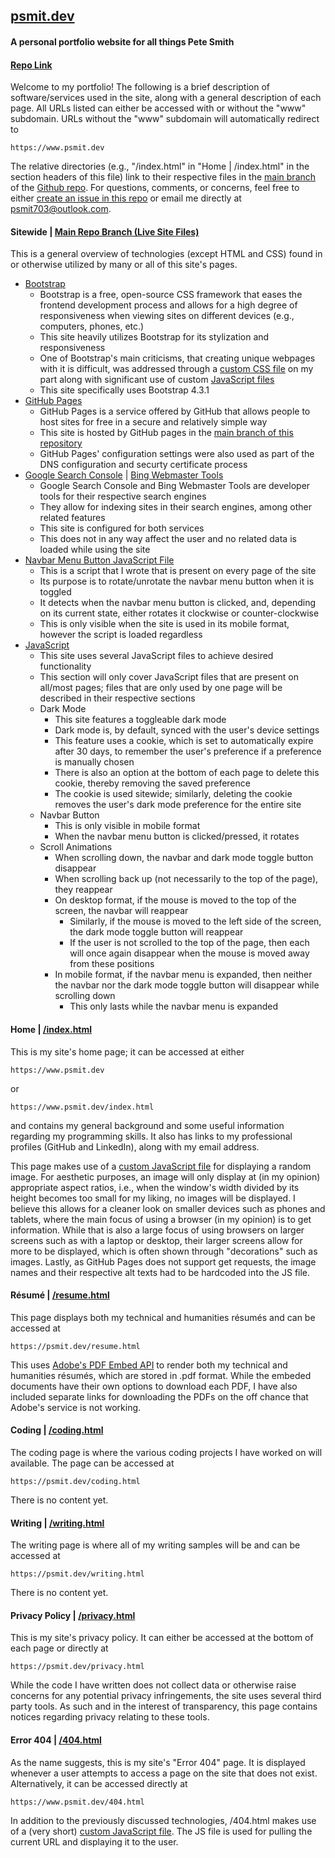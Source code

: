 ## [psmit.dev](https://www.psmit.dev)
#### A personal portfolio website for all things Pete Smith
#### [Repo Link](https://github.com/psmit703/personal-website)

Welcome to my portfolio! The following is a brief description of software/services used in the site, along with a general description of each page. All URLs listed can either be accessed with or without the "www" subdomain. URLs without the "www" subdomain will automatically redirect to

    https://www.psmit.dev

The relative directories (e.g., "/index.html" in "Home | /index.html" in the section headers of this file) link to their respective files in the [main branch](https://github.com/psmit703/personal-website/tree/main) of the [Github repo](https://github.com/psmit703/personal-website). For questions, comments, or concerns, feel free to either [create an issue in this repo](https://github.com/psmit703/personal-website/issues) or email me directly at [psmit703@outlook.com](mailto:psmit703@outlook.com).



#### Sitewide | [Main Repo Branch (Live Site Files)](https://github.com/psmit703/personal-website/tree/main)
This is a general overview of technologies (except HTML and CSS) found in or otherwise utilized by many or all of this site's pages.
* [Bootstrap](https://getbootstrap.com/docs/4.3/getting-started/introduction/)
    * Bootstrap is a free, open-source CSS framework that eases the frontend development process and allows for a high degree of responsiveness when viewing sites on different devices (e.g., computers, phones, etc.)
    * This site heavily utilizes Bootstrap for its stylization and responsiveness
    * One of Bootstrap's main criticisms, that creating unique webpages with it is difficult, was addressed through a [custom CSS file](https://github.com/psmit703/personal-website/blob/main/assets/css/styles.css) on my part along with significant use of custom [JavaScript files](https://github.com/psmit703/personal-website/tree/main/assets/js)
    * This site specifically uses Bootstrap 4.3.1
* [GitHub Pages](https://pages.github.com/)
    * GitHub Pages is a service offered by GitHub that allows people to host sites for free in a secure and relatively simple way
    * This site is hosted by GitHub pages in the [main branch of this repository](https://github.com/psmit703/personal-website/tree/main)
    * GitHub Pages' configuration settings were also used as part of the DNS configuration and securty certificate process
* [Google Search Console](https://search.google.com/search-console/about) | [Bing Webmaster Tools](https://www.bing.com/webmasters/about)
    * Google Search Console and Bing Webmaster Tools are developer tools for their respective search engines
    * They allow for indexing sites in their search engines, among other related features
    * This site is configured for both services
    * This does not in any way affect the user and no related data is loaded while using the site 
* [Navbar Menu Button JavaScript File](https://github.com/psmit703/personal-website/blob/main/assets/js/navbar-button.js)
    * This is a script that I wrote that is present on every page of the site
    * Its purpose is to rotate/unrotate the navbar menu button when it is toggled
    * It detects when the navbar menu button is clicked, and, depending on its current state, either rotates it clockwise or counter-clockwise
    * This is only visible when the site is used in its mobile format, however the script is loaded regardless
* [JavaScript](https://github.com/psmit703/personal-website/tree/main/assets/js)
    * This site uses several JavaScript files to achieve desired functionality
    * This section will only cover JavaScript files that are present on all/most pages; files that are only used by one page will be described in their respective sections
    * Dark Mode
        * This site features a toggleable dark mode
        * Dark mode is, by default, synced with the user's device settings
        * This feature uses a cookie, which is set to automatically expire after 30 days, to remember the user's preference if a preference is manually chosen
        * There is also an option at the bottom of each page to delete this cookie, thereby removing the saved preference
        * The cookie is used sitewide; similarly, deleting the cookie removes the user's dark mode preference for the entire site
    * Navbar Button
        * This is only visible in mobile format
        * When the navbar menu button is clicked/pressed, it rotates
    * Scroll Animations
        * When scrolling down, the navbar and dark mode toggle button disappear
        * When scrolling back up (not necessarily to the top of the page), they reappear
        * On desktop format, if the mouse is moved to the top of the screen, the navbar will reappear
            * Similarly, if the mouse is moved to the left side of the screen, the dark mode toggle button will reappear
            * If the user is not scrolled to the top of the page, then each will once again disappear when the mouse is moved away from these positions
        * In mobile format, if the navbar menu is expanded, then neither the navbar nor the dark mode toggle button will disappear while scrolling down
            * This only lasts while the navbar menu is expanded

#### Home | [/index.html](https://github.com/psmit703/personal-website/blob/main/index.html)
This is my site's home page; it can be accessed at either

    https://www.psmit.dev

or

    https://www.psmit.dev/index.html

and contains my general background and some useful information regarding my programming skills. It also has links to my professional profiles (GitHub and LinkedIn), along with my email address.

This page makes use of a [custom JavaScript file](https://github.com/psmit703/personal-website/blob/main/assets/js/random-image.js) for displaying a random image. For aesthetic purposes, an image will only display at (in my opinion) appropriate aspect ratios, i.e., when the window's width divided by its height becomes too small for my liking, no images will be displayed. I believe this allows for a cleaner look on smaller devices such as phones and tablets, where the main focus of using a browser (in my opinion) is to get information. While that is also a large focus of using browsers on larger screens such as with a laptop or desktop, their larger screens allow for more to be displayed, which is often shown through "decorations" such as images. Lastly, as GitHub Pages does not support get requests, the image names and their respective alt texts had to be hardcoded into the JS file.



#### Résumé | [/resume.html](https://github.com/psmit703/personal-website/blob/main/resume.html)
This page displays both my technical and humanities résumés and can be accessed at

    https://psmit.dev/resume.html

This uses [Adobe's PDF Embed API](https://developer.adobe.com/document-services/docs/overview/pdf-embed-api/) to render both my technical and humanities résumés, which are stored in .pdf format. While the embeded documents have their own options to download each PDF, I have also included separate links for downloading the PDFs on the off chance that Adobe's service is not working.



#### Coding | [/coding.html](https://github.com/psmit703/personal-website/blob/main/coding.html)
The coding page is where the various coding projects I have worked on will available. The page can be accessed at

    https://psmit.dev/coding.html

There is no content yet.



#### Writing | [/writing.html](https://github.com/psmit703/personal-website/blob/main/writing.html)
The writing page is where all of my writing samples will be and can be accessed at

    https://psmit.dev/writing.html

There is no content yet.



#### Privacy Policy | [/privacy.html](https://github.com/psmit703/personal-website/blob/main/privacy.html)
This is my site's privacy policy. It can either be accessed at the bottom of each page or directly at

    https://psmit.dev/privacy.html

While the code I have written does not collect data or otherwise raise concerns for any potential privacy infringements, the site uses several third party tools. As such and in the interest of transparency, this page contains notices regarding privacy relating to these tools.



#### Error 404 | [/404.html](https://github.com/psmit703/personal-website/blob/main/404.html)
As the name suggests, this is my site's "Error 404" page. It is displayed whenever a user attempts to access a page on the site that does not exist. Alternatively, it can be accessed directly at

    https://www.psmit.dev/404.html

In addition to the previously discussed technologies, /404.html makes use of a (very short) [custom JavaScript file](https://github.com/psmit703/personal-website/blob/main/assets/js/404.js). The JS file is used for pulling the current URL and displaying it to the user.
